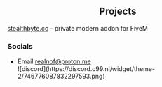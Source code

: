 <p align="center">
	<h2 align="center">Projects</h2>
</p>
<p><a href="https://stealthbyte.cc">stealthbyte.cc</a> - private modern addon for FiveM</p>

<p>
	<h3>Socials</h3>
	<ul>
		<li>Email <a href="mailto:realnof@proton.me">realnof@proton.me</a></li>
    		![discord](https://discord.c99.nl/widget/theme-2/746776087832297593.png)
	</ul>
</p>
